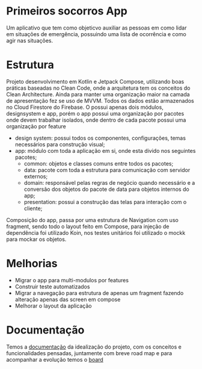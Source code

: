 # Primeiros socorros App

 Um aplicativo que tem como objeticvo auxiliar as pessoas em como lidar em situações de emergência, possuindo uma lista de ocorrência e como agir nas situações.
 
# Estrutura
 
 Projeto desenvolvimento em Kotlin e Jetpack Compose, utilizando boas práticas baseadas no Clean Code, onde a arquitetura tem os conceitos do Clean Architecture. Ainda para manter uma organização maior na camada de apresentação fez se uso de MVVM.
 Todos os dados estão armazenados no Cloud Firestore do Firebase.
 O possui apenas dois módulos, designsystem e app, porém o app possui uma organização por pacotes onde devem trabalhar isolados, onde dentro de cada pacote possui uma organização por feature
 
 - design system: possui todos os componentes, configurações, temas necessários para construção visual;
 - app: módulo com toda a aplicação em si, onde esta divido nos seguintes pacotes;
   - common: objetos e classes comuns entre todos os pacotes;
   - data: pacote com toda a estrutura para comunicação com servidor externos;
   - domain: responsável pelas regras de negócio quando necessário e a conversão dos objetos do pacote de data para objetos internos do app;
   - presentation: possui a construção das telas para interação com o cliente;

 Composição do app, passa por uma estrutura de Navigation com uso fragment, sendo todo o layout feito em Compose, para injeção de dependência foi utilizado Koin, nos testes unitários foi utilizado o mockk para mockar os objetos.

# Melhorias
 - Migrar o app para multi-modulos por features
 - Construir teste automatizados
 - Migrar a navegação para estrutura de apenas um fragment fazendo alteração apenas das screen em compose
 - Melhorar o layout da aplicação

# Documentação
 Temos a [documentação](https://docs.google.com/document/d/1Iwo14pdTEtzIPVLrcgqRczlTHQbMdlukPpfVfOm00P8/edit) da idealização do projeto, com os conceitos e funcionalidades pensadas, juntamente com breve road map e para acompanhar a evolução temos o [board](https://trello.com/b/rwpTPYdx/projeto-primeiros-socorros)